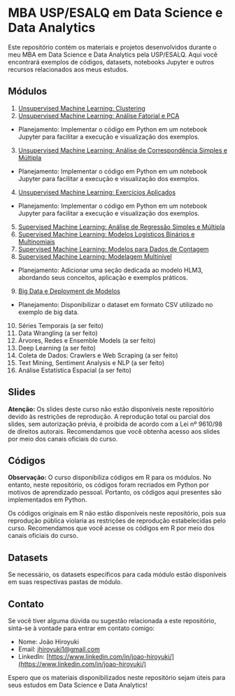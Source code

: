 # MBA USP/ESALQ em Data Science e Data Analytics

Este repositório contém os materiais e projetos desenvolvidos durante o meu MBA em Data Science e Data Analytics pela USP/ESALQ. Aqui você encontrará exemplos de códigos, datasets, notebooks Jupyter e outros recursos relacionados aos meus estudos.

## Módulos

1. [Unsupervised Machine Learning: Clustering](./01_Unsupervised_ML_Clustering)
2. [Unsupervised Machine Learning: Análise Fatorial e PCA](./02_Unsupervised_ML_Fatorial_PCA)
- Planejamento: Implementar o código em Python em um notebook Jupyter para facilitar a execução e visualização dos exemplos.
3. [Unsupervised Machine Learning: Análise de Correspondência Simples e Múltipla](./03_Unsupervised_ML_Anacor_MCA)
- Planejamento: Implementar o código em Python em um notebook Jupyter para facilitar a execução e visualização dos exemplos.
4. [Unsupervised Machine Learning: Exercícios Aplicados](./04_Unsupervised_ML_Examples)
- Planejamento: Implementar o código em Python em um notebook Jupyter para facilitar a execução e visualização dos exemplos.
5. [Supervised Machine Learning: Análise de Regressão Simples e Múltipla](./05_Supervised_ML_Linear)
6. [Supervised Machine Learning: Modelos Logísticos Binários e Multinomiais](./06_Supervised_ML_Logistic)
7. [Supervised Machine Learning: Modelos para Dados de Contagem](./07_Supervised_ML_Count_Data)
8. [Supervised Machine Learning: Modelagem Multinível ](./08_Supervised_ML_Multilevel)
- Planejamento: Adicionar uma seção dedicada ao modelo HLM3, abordando seus conceitos, aplicação e exemplos práticos.
9. [Big Data e Deployment de Modelos](./09_Big_Data_Deployment)
- Planejamento: Disponibilizar o dataset em formato CSV utilizado no exemplo de big data.
10. Séries Temporais (a ser feito)
11. Data Wrangling (a ser feito)
12. Árvores, Redes e Ensemble Models (a ser feito)
13. Deep Learning (a ser feito)
14. Coleta de Dados: Crawlers e Web Scraping (a ser feito)
15. Text Mining, Sentiment Analysis e NLP (a ser feito)
16. Análise Estatística Espacial (a ser feito)

## Slides

**Atenção:** Os slides deste curso não estão disponíveis neste repositório devido às restrições de reprodução. A reprodução total ou parcial dos slides, sem autorização prévia, é proibida de acordo com a Lei nº 9610/98 de direitos autorais. Recomendamos que você obtenha acesso aos slides por meio dos canais oficiais do curso.

## Códigos

**Observação:** O curso disponibiliza códigos em R para os módulos. No entanto, neste repositório, os códigos foram recriados em Python por motivos de aprendizado pessoal. Portanto, os códigos aqui presentes são implementados em Python.

Os códigos originais em R não estão disponíveis neste repositório, pois sua reprodução pública violaria as restrições de reprodução estabelecidas pelo curso. Recomendamos que você acesse os códigos em R por meio dos canais oficiais do curso.

## Datasets

Se necessário, os datasets específicos para cada módulo estão disponíveis em suas respectivas pastas de módulo.



## Contato

Se você tiver alguma dúvida ou sugestão relacionada a este repositório, sinta-se à vontade para entrar em contato comigo:

- Nome: João Hiroyuki
- Email: jhiroyuki1@gmail.com
- LinkedIn: [https://www.linkedin.com/in/joao-hiroyuki/](https://www.linkedin.com/in/joao-hiroyuki/)

Espero que os materiais disponibilizados neste repositório sejam úteis para seus estudos em Data Science e Data Analytics!